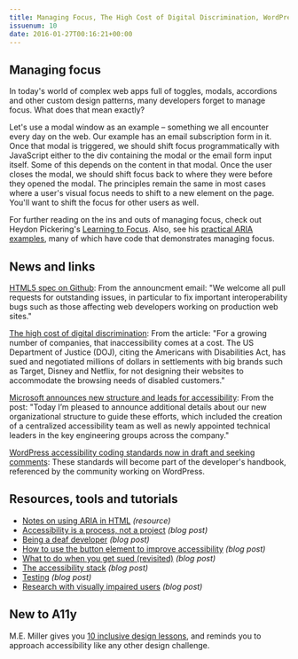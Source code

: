 ```yaml
---
title: Managing Focus, The High Cost of Digital Discrimination, WordPress Accessibility Coding Standards in Draft and More
issuenum: 10
date: 2016-01-27T00:16:21+00:00
---
```


## Managing focus

In today's world of complex web apps full of toggles, modals, accordions and other custom design patterns, many developers forget to manage focus. What does that mean exactly?

Let's use a modal window as an example – something we all encounter every day on the web. Our example has an email subscription form in it. Once that modal is triggered, we should shift focus programmatically with JavaScript either to the div containing the modal or the email form input itself. Some of this depends on the content in that modal. Once the user closes the modal, we should shift focus back to where they were before they opened the modal. The principles remain the same in most cases where a user's visual focus needs to shift to a new element on the page. You'll want to shift the focus for other users as well.

For further reading on the ins and outs of managing focus, check out Heydon Pickering's [Learning to Focus](http://www.sitepoint.com/learning-to-focus/). Also, see his [practical ARIA examples](http://heydonworks.com/practical_aria_examples/), many of which have code that demonstrates managing focus.

## News and links

[HTML5 spec on Github](https://lists.w3.org/Archives/Public/public-html/2016Jan/0008.html): From the announcment email: "We welcome all pull requests for outstanding issues, in particular to fix important interoperability bugs such as those affecting web developers working on production web sites."

[The high cost of digital discrimination](http://www.theguardian.com/sustainable-business/2015/dec/31/digital-discrimination-netflix-disney-target-web-accessibility-doj): From the article: "For a growing number of companies, that inaccessibility comes at a cost. The US Department of Justice (DOJ), citing the Americans with Disabilities Act, has sued and negotiated millions of dollars in settlements with big brands such as Target, Disney and Netflix, for not designing their websites to accommodate the browsing needs of disabled customers."

[Microsoft announces new structure and leads for accessibility](http://blogs.microsoft.com/on-the-issues/2016/01/20/moving-forward-on-accessibility-announcing-new-structure-and-leads/): From the post: "Today I’m pleased to announce additional details about our new organizational structure to guide these efforts, which included the creation of a centralized accessibility team as well as newly appointed technical leaders in the key engineering groups across the company."

[WordPress accessibility coding standards now in draft and seeking comments](https://make.wordpress.org/core/2016/01/24/accessibility-coding-standards-now-in-draft-and-seeking-comments/): These standards will become part of the developer's handbook, referenced by the community working on WordPress.

## Resources, tools and tutorials

* [Notes on using ARIA in HTML](http://w3c.github.io/aria-in-html/) _(resource)_
* [Accessibility is a process, not a project](https://medium.com/@jonbmetz/accessibility-is-a-process-not-a-project-ce1c1cdc3aa7) _(blog post)_
* [Being a deaf developer](http://cruft.io/posts/deep-accessibility/) _(blog post)_
* [How to use the button element to improve accessibility](http://rachievee.com/use-button-element-improve-accessibility/) _(blog post)_
* [What to do when you get sued (revisited)](http://www.karlgroves.com/2016/01/18/what-to-do-when-you-get-sued-revisited/) _(blog post)_
* [The accessibility stack](http://simplyaccessible.com/article/the-accessibility-stack/) _(blog post)_
* [Testing](https://adactio.com/journal/10104) _(blog post)_
* [Research with visually impaired users](https://userresearch.blog.gov.uk/2016/01/22/research-with-visually-impaired-users/) _(blog post)_

## New to A11y

M.E. Miller gives you [10 inclusive design lessons](http://ageandability.com/2016/01/14/top-ten-inclusive-design-lessons/), and reminds you to approach accessibility like any other design challenge.